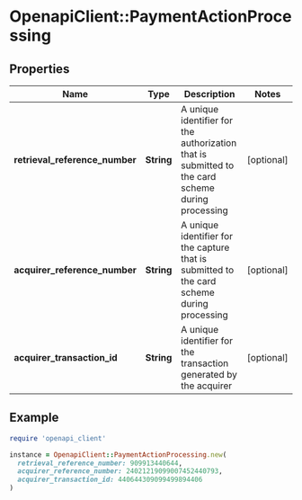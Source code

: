 # OpenapiClient::PaymentActionProcessing

## Properties

| Name | Type | Description | Notes |
| ---- | ---- | ----------- | ----- |
| **retrieval_reference_number** | **String** | A unique identifier for the authorization that is submitted to the card scheme during processing | [optional] |
| **acquirer_reference_number** | **String** | A unique identifier for the capture that is submitted to the card scheme during processing | [optional] |
| **acquirer_transaction_id** | **String** | A unique identifier for the transaction generated by the acquirer | [optional] |

## Example

```ruby
require 'openapi_client'

instance = OpenapiClient::PaymentActionProcessing.new(
  retrieval_reference_number: 909913440644,
  acquirer_reference_number: 24021219099007452440793,
  acquirer_transaction_id: 440644309099499894406
)
```

